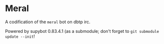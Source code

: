 # Meral

A codification of the `meral` bot on dbtp irc.

Powered by supybot 0.83.4.1 (as a submodule; don't forget to `git submodule update --init`!
